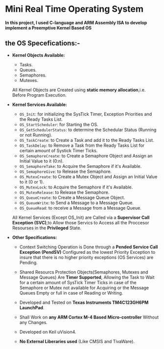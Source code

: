 # Mini Real Time Operating System
**In this project, I used C-language and ARM Assembly ISA to develop implement a
Preemptive Kernel Based OS**

## the OS Specefications:-
- **Kernel Objects Available:**
    - Tasks.
    - Queues.
    - Semaphores.
    - Mutexes.
    
    All Kernel Objects are Created using **static memory allocation**,i.e. Before Program Execution.
    
- **Kernel Services Available:**
    - `OS_Init`: for initializing the SysTick Timer, Exception Priorities and the Ready Tasks List.
    - `OS_StartScheduler`: for Starting the OS.
    - `OS_GetSchedulerStatus`: to determine the Schedular Status (Running or not Running).
    - `OS_TaskCreate`: to Create a Task and add it to the Ready Tasks List.
    - `OS_TaskDelay`: to Remove a Task from the Ready Tasks List for certain amount of Systick Timer Ticks.
    - `OS_SemaphoreCreate`: to Create a Semaphore Object and Assign an Initial Value to it (0:n).
    - `OS_SemaphoreTake`: to Acquire the Semaphore if it's Available.
    - `OS_SemaphoreGive`: to Release the Semaphore.
    - `OS_MutexCreate`: to Create a Mutex Object and Assign an Initial Value to it (0 or 1).
    - `OS_MutexLock`: to Acquire the Semaphore if it's Available.
    - `OS_MutexRelease`: to Release the Semaphore.
    - `OS_QueueCreate`: to Create a Message Queue Object.
    - `OS_QueueWrite`: to Send a Message to a Message Queue.
    - `OS_QueueRead`: to receive a Message from a Message Queue.
    
    All Kernel Services (Except OS_Init) are Called via a **Supervisor Call Exception (SVC)**,to Allow those Servics to Access all the
    Proccesor Resourses in the **Privileged** State.   
    
- **Other Specifications:**
    - Context Switching Operation is Done through a **Pended Service Call Exception (PendSV)** 
      Configured as the lowest Priority Exception to insure that there is no higher priority exceptions (OS Services) are Pending.
      
    - Shared Resourcs Protection Objects(Semaphores, Mutexes and Message Queues) Are **Timer Supported**, Allowing the Task to 
      Wait for a certain amount of SysTick Timer Ticks in case of the Semaphore or Mutex not available for Acquiring 
      or the Message Queues Empty or full in case of Reading or Writing.
      
    - Developed and Tested on **Texas Instruments TM4C123GH6PM LaunchPad**. 
    - Shall Work on **any ARM Cortex M-4 Based Micro-controller** Without any Changes.
    - Developed on Keil uVision4.
    - **No External Liberaries used** (Like CMSIS and TivaWare).

